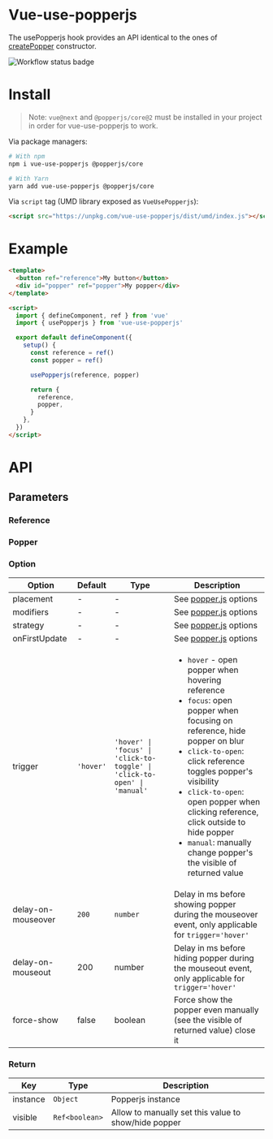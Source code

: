 # Vue-use-popperjs

The usePopperjs hook provides an API identical to the ones of
[createPopper](https://popper.js.org/docs/v2/constructors/#createpopper) constructor.

<img alt="Workflow status badge" src="https://github.com/iendeavor/vue-use-popperjs/workflows/CI/badge.svg" />

# Install

> Note: `vue@next` and `@popperjs/core@2` must be installed in your project in order for vue-use-popperjs to work.

Via package managers:

```sh
# With npm
npm i vue-use-popperjs @popperjs/core

# With Yarn
yarn add vue-use-popperjs @popperjs/core
```

Via `script` tag (UMD library exposed as `VueUsePopperjs`):

```html
<script src="https://unpkg.com/vue-use-popperjs/dist/umd/index.js"></script>
```

# Example

```html
<template>
  <button ref="reference">My button</button>
  <div id="popper" ref="popper">My popper</div>
</template>

<script>
  import { defineComponent, ref } from 'vue'
  import { usePopperjs } from 'vue-use-popperjs'

  export default defineComponent({
    setup() {
      const reference = ref()
      const popper = ref()

      usePopperjs(reference, popper)

      return {
        reference,
        popper,
      }
    },
  })
</script>
```

# API

## Parameters

### Reference

### Popper

### Option

| Option             | Default   | Type                                                                     | Description                                                                                                                                                                                                                                                                                                                                                                           |
| ------------------ | --------- | ------------------------------------------------------------------------ | ------------------------------------------------------------------------------------------------------------------------------------------------------------------------------------------------------------------------------------------------------------------------------------------------------------------------------------------------------------------------------------- |
| placement          | -         | -                                                                        | See [popper.js](https://popper.js.org/docs/v2/constructors/#placement) options                                                                                                                                                                                                                                                                                                        |
| modifiers          | -         | -                                                                        | See [popper.js](https://popper.js.org/docs/v2/constructors/#modifiers) options                                                                                                                                                                                                                                                                                                        |
| strategy           | -         | -                                                                        | See [popper.js](https://popper.js.org/docs/v2/constructors/#strategy) options                                                                                                                                                                                                                                                                                                         |
| onFirstUpdate      | -         | -                                                                        | See [popper.js](https://popper.js.org/docs/v2/constructors/#options) options                                                                                                                                                                                                                                                                                                          |
| trigger            | `'hover'` | `'hover' \| 'focus' \| 'click-to-toggle' \| 'click-to-open' \| 'manual'` | <ul><li>`hover` - open popper when hovering reference</li><li>`focus`: open popper when focusing on reference, hide popper on blur</li><li>`click-to-open`: click reference toggles popper's visibility</li><li>`click-to-open`: open popper when clicking reference, click outside to hide popper</li><li>`manual`: manually change popper's the visible of returned value</li></ul> |
| delay-on-mouseover | `200`     | `number`                                                                 | Delay in ms before showing popper during the mouseover event, only applicable for `trigger='hover'`                                                                                                                                                                                                                                                                                   |
| delay-on-mouseout  | 200       | number                                                                   | Delay in ms before hiding popper during the mouseout event, only applicable for `trigger='hover'`                                                                                                                                                                                                                                                                                     |
| force-show         | false     | boolean                                                                  | Force show the popper even manually (see the visible of returned value) close it                                                                                                                                                                                                                                                                                                      |

### Return

| Key      | Type           | Description                                          |
| -------- | -------------- | ---------------------------------------------------- |
| instance | `Object`       | Popperjs instance                                    |
| visible  | `Ref<boolean>` | Allow to manually set this value to show/hide popper |
